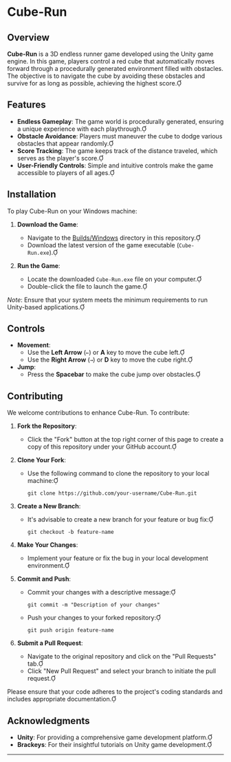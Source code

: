 # Cube-Run

## Overview

**Cube-Run** is a 3D endless runner game developed using the Unity game engine. In this game, players control a red cube that automatically moves forward through a procedurally generated environment filled with obstacles. The objective is to navigate the cube by avoiding these obstacles and survive for as long as possible, achieving the highest score.

## Features

- **Endless Gameplay**: The game world is procedurally generated, ensuring a unique experience with each playthrough.
- **Obstacle Avoidance**: Players must maneuver the cube to dodge various obstacles that appear randomly.
- **Score Tracking**: The game keeps track of the distance traveled, which serves as the player's score.
- **User-Friendly Controls**: Simple and intuitive controls make the game accessible to players of all ages.

## Installation

To play Cube-Run on your Windows machine:

1. **Download the Game**:
   - Navigate to the [Builds/Windows](https://github.com/uday-gandhi04/Cube-Run/tree/main/Builds/Windows) directory in this repository.
   - Download the latest version of the game executable (`Cube-Run.exe`).

2. **Run the Game**:
   - Locate the downloaded `Cube-Run.exe` file on your computer.
   - Double-click the file to launch the game.

*Note*: Ensure that your system meets the minimum requirements to run Unity-based applications.

## Controls

- **Movement**:
  - Use the **Left Arrow** (`←`) or **A** key to move the cube left.
  - Use the **Right Arrow** (`→`) or **D** key to move the cube right.
- **Jump**:
  - Press the **Spacebar** to make the cube jump over obstacles.

## Contributing

We welcome contributions to enhance Cube-Run. To contribute:

1. **Fork the Repository**:
   - Click the "Fork" button at the top right corner of this page to create a copy of this repository under your GitHub account.

2. **Clone Your Fork**:
   - Use the following command to clone the repository to your local machine:
     ```
     git clone https://github.com/your-username/Cube-Run.git
     ```

3. **Create a New Branch**:
   - It's advisable to create a new branch for your feature or bug fix:
     ```
     git checkout -b feature-name
     ```

4. **Make Your Changes**:
   - Implement your feature or fix the bug in your local development environment.

5. **Commit and Push**:
   - Commit your changes with a descriptive message:
     ```
     git commit -m "Description of your changes"
     ```
   - Push your changes to your forked repository:
     ```
     git push origin feature-name
     ```

6. **Submit a Pull Request**:
   - Navigate to the original repository and click on the "Pull Requests" tab.
   - Click "New Pull Request" and select your branch to initiate the pull request.

Please ensure that your code adheres to the project's coding standards and includes appropriate documentation.


## Acknowledgments

- **Unity**: For providing a comprehensive game development platform.
- **Brackeys**: For their insightful tutorials on Unity game development.

---
